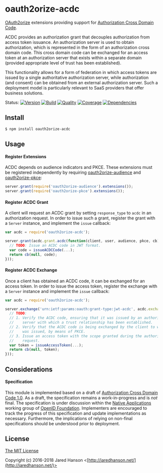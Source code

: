 # oauth2orize-acdc

[OAuth2orize](https://github.com/jaredhanson/oauth2orize) extensions providing
support for [Authorization Cross Domain Code](https://openid.bitbucket.io/draft-acdc-01.html).

ACDC provides an authorization grant that decouples authorization from access
token issuance.  An authorization server is used to obtain authorization, which
is represented in the form of an authorization cross domain code.  This cross
domain code can be exchanged for an access token at an authorization server that
exists within a separate domain (provided appropriate level of trust has been
established).

This functionality allows for a form of federation in which access tokens are
issued by a single authoritative authorization server, while authorization (and
consent) can be obtained from an external authorization server.  Such a
deployment model is particularly relevant to SaaS providers that offer business
solutions.

Status:
[![Version](https://img.shields.io/npm/v/oauth2orize-acdc.svg?label=version)](https://www.npmjs.com/package/oauth2orize-acdc)
[![Build](https://img.shields.io/travis/jaredhanson/oauth2orize-acdc.svg)](https://travis-ci.org/jaredhanson/oauth2orize-acdc)
[![Quality](https://img.shields.io/codeclimate/github/jaredhanson/oauth2orize-acdc.svg?label=quality)](https://codeclimate.com/github/jaredhanson/oauth2orize-acdc)
[![Coverage](https://img.shields.io/coveralls/jaredhanson/oauth2orize-acdc.svg)](https://coveralls.io/r/jaredhanson/oauth2orize-acdc)
[![Dependencies](https://img.shields.io/david/jaredhanson/oauth2orize-acdc.svg)](https://david-dm.org/jaredhanson/oauth2orize-acdc)


## Install

```bash
$ npm install oauth2orize-acdc
```

## Usage

#### Register Extensions

ACDC depends on audience indicators and PKCE.  These extensions must be
registered independently by requiring [oauth2orize-audience](https://github.com/jaredhanson/oauth2orize-audience)
and [oauth2orize-pkce](https://github.com/jaredhanson/oauth2orize-pkce):

```js
server.grant(require('oauth2orize-audience').extensions());
server.grant(require('oauth2orize-pkce').extensions());
```

#### Register ACDC Grant

A client will request an ACDC grant by setting `response_type` to `acdc` in an
authorization request.  In order to issue such a grant, register the grant with
a `Server` instance, and implement the `issue` callback:

```js
var acdc = require('oauth2orize-acdc');

server.grant(acdc.grant.acdc(function(client, user, audience, pkce, cb) {
  // TODO: Issue an ACDC code in JWT format.
  var code = issueACDCCode(...);
  return cb(null, code);
}));
```

#### Register ACDC Exchange

Once a client has obtained an ACDC code, it can be exchanged for an access
token.  In order to issue the access token, register the exchange with a
`Server` instance and implement the `issue` callback:

```js
var acdc = require('oauth2orize-acdc');

server.exchange('urn:ietf:params:oauth:grant-type:jwt-acdc', acdc.exchange.jwtACDC(function(client, code, verifier, cb) {
  // TODO:
  // 1. Verify the ACDC code, ensuring that it was issued by an authorization
  //    server with which a trust relationship has been established.
  // 2. Verify that the ACDC code is being exchanged by the client to which it
  //    was issued, by means of PKCE.
  // 3. Issue an access token with the scope granted during the authorization
  //    request.
  var token = issueAccessToken(...);
  return cb(null, token);
}));
```

## Considerations

#### Specification

This module is implemented based on a draft of [Authorization Cross Domain Code 1.0](https://openid.bitbucket.io/draft-acdc-01.html).
As a draft, the specification remains a work-in-progress and is *not* final.
The specification is under discussion within the [Native Applications](http://openid.net/wg/napps/)
working group of [OpenID Foundation](http://openid.net/).  Implementers are
encouraged to track the progress of this specification and update
implementations as necessary.  Furthermore, the implications of relying on
non-final specifications should be understood prior to deployment.

## License

[The MIT License](http://opensource.org/licenses/MIT)

Copyright (c) 2016-2018 Jared Hanson <[http://jaredhanson.net/](http://jaredhanson.net/)>


